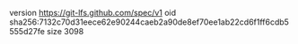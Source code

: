 version https://git-lfs.github.com/spec/v1
oid sha256:7132c70d31eece62e90244caeb2a90de8ef70ee1ab22cd6f1ff6cdb5555d27fe
size 3098
